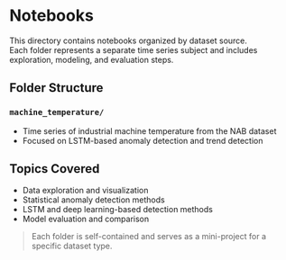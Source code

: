 # Notebooks

This directory contains notebooks organized by dataset source.  
Each folder represents a separate time series subject and includes exploration, modeling, and evaluation steps.

## Folder Structure

### `machine_temperature/`
- Time series of industrial machine temperature from the NAB dataset
- Focused on LSTM-based anomaly detection and trend detection

## Topics Covered

- Data exploration and visualization
- Statistical anomaly detection methods
- LSTM and deep learning-based detection methods
- Model evaluation and comparison


> Each folder is self-contained and serves as a mini-project for a specific dataset type.
